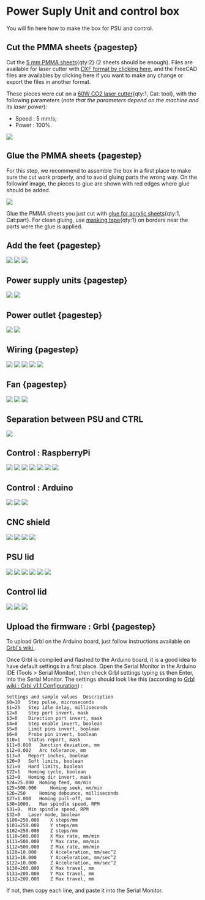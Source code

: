 # Power Suply Unit and control box
You will fin here how to make the box for PSU and control.

## Cut the PMMA sheets {pagestep}
Cut the [5 mm PMMA sheets](Parts.yaml#PMMAsheet){qty:2} (2 sheets should be enough). Files are available for laser cutter with [DXF format by clicking here](files/dxf/psu_control_box.dxf), and the FreeCAD files are availables by clicking here if you want to make any change or export the files in another format.  

These pieces were cut on a [60W CO2 laser cutter](Parts.yaml#LaserCutter){qty:1, Cat: tool}, with the following parameters (*note that the parameters depend on the machine and its laser power*):  
* Speed : 5 mm/s;  
* Power : 100%.  

![](images/psu_control_cut.png)  

## Glue the PMMA sheets {pagestep}
For this step, we recommend to assemble the box in a first place to make sure the cut work properly, and to avoid gluing parts the wrong way. On the followinf image, the pieces to glue are shown with red edges where glue should be added.  
  
![](images/psu_control_glue.png)
  
Glue the PMMA sheets you just cut with [glue for acrylic sheets](Parts.yaml#AcrylicGlue){qty:1, Cat:part}. For clean gluing, use [masking tape](Parts.yaml#MaskingTape){qty:1} on borders near the parts were the glue is applied.  

## Add the feet {pagestep}
![](images/foot.png) 
![](images/foot2.png) 
![](images/all_feet.png) 

## Power supply units {pagestep}
![](images/psu1.png) 
![](images/psu_upsidedown.png) 

## Power outlet {pagestep}
![](images/power_outlet_outside.png) 
![](images/power_outlet_inside.png) 

## Wiring {pagestep}
![](images/wires_tools.png) 
![](images/wires.png) 
![](images/wires_attached.png) 
![](images/wires_psu.png) 
![](images/wires_outlet.png) 

## Fan {pagestep}
![](images/fan.png) 
![](images/fan_power.png) 
![](images/fan_psu.png) 

## Separation between PSU and CTRL
![](images/separation_psu.png) 


## Control : RaspberryPi
![](images/rpi.png) 
![](images/rpi_at1.png) 
![](images/rpi_at2.png) 
![](images/cables_rpi.png) 
![](images/rpi_psu.png) 
![](images/rpi_power_box.png) 
![](images/rpi_power.png) 

## Control : Arduino
![](images/arduino.png) 
![](images/arduino_at.png) 
![](images/arduino_rpi.png) 

## CNC shield
![](images/cncshield.png) 
![](images/cncshield_cable.png) 
![](images/cncshield_psu.png) 
![](images/cncshield_power.png) 

## PSU lid
![](images/psu_lid.png) 
![](images/emergency_button.png) 
![](images/lid_at.png) 
![](images/emergency_button_wires.png) 
![](images/lid-psu_box.png) 
![](images/lid-psu_box_at.png) 

## Control lid
![](images/lid_ctrl.png) 
![](images/screen_at.png) 
![](images/lid_at2.png) 

## Upload the firmware : Grbl {pagestep}
To upload Grbl on the Arduino board, just follow instructions available on [Grbl's wiki ](https://github.com/gnea/grbl/wiki/Compiling-Grbl).  

Once Grbl is compiled and flashed to the Arduino board, it is a good idea to have default settings in a first place. Open the Serial Monitor in the Arduino IDE (Tools > Serial Monitor), then check Grbl settings typing `$$` then Enter, into the Serial Monitor. The settings should look like this (according to [Grbl wiki : Grbl v1.1 Configuration](https://github.com/gnea/grbl/wiki/Grbl-v1.1-Configuration)) :  
```
Settings and sample values 	Description
$0=10 	Step pulse, microseconds
$1=25 	Step idle delay, milliseconds
$2=0 	Step port invert, mask
$3=0 	Direction port invert, mask
$4=0 	Step enable invert, boolean
$5=0 	Limit pins invert, boolean
$6=0 	Probe pin invert, boolean
$10=1 	Status report, mask
$11=0.010 	Junction deviation, mm
$12=0.002 	Arc tolerance, mm
$13=0 	Report inches, boolean
$20=0 	Soft limits, boolean
$21=0 	Hard limits, boolean
$22=1 	Homing cycle, boolean
$23=0 	Homing dir invert, mask
$24=25.000 	Homing feed, mm/min
$25=500.000 	Homing seek, mm/min
$26=250 	Homing debounce, milliseconds
$27=1.000 	Homing pull-off, mm
$30=1000. 	Max spindle speed, RPM
$31=0. 	Min spindle speed, RPM
$32=0 	Laser mode, boolean
$100=250.000 	X steps/mm
$101=250.000 	Y steps/mm
$102=250.000 	Z steps/mm
$110=500.000 	X Max rate, mm/min
$111=500.000 	Y Max rate, mm/min
$112=500.000 	Z Max rate, mm/min
$120=10.000 	X Acceleration, mm/sec^2
$121=10.000 	Y Acceleration, mm/sec^2
$122=10.000 	Z Acceleration, mm/sec^2
$130=200.000 	X Max travel, mm
$131=200.000 	Y Max travel, mm
$132=200.000 	Z Max travel, mm
```
If not, then copy each line, and paste it into the Serial Monitor.


  
  

